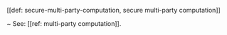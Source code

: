 [[def: secure-multi-party-computation, secure multi-party computation]]

~ See: [[ref: multi-party computation]].
